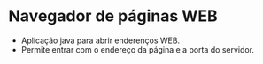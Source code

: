# Navegador de páginas WEB

- Aplicação java para abrir enderenços WEB.
- Permite entrar com o endereço da página e a porta do servidor.
